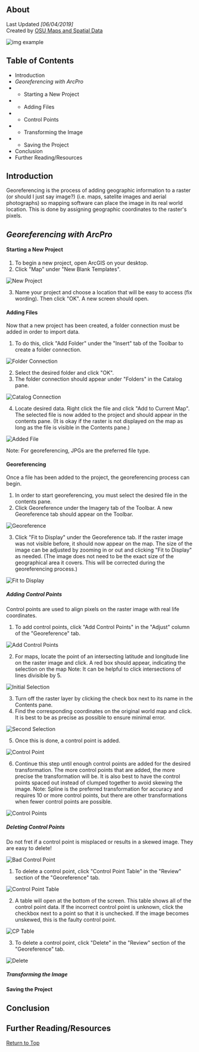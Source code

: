 ## About
Last Updated *[06/04/2019]*   
Created by [OSU Maps and Spatial Data](https://info.library.okstate.edu/map-room)

![img example](images/OSULogo.png)

## Table of Contents
- Introduction 
- *Georeferencing with ArcPro*
- - Starting a New Project
- - Adding Files
- - Control Points
- - Transforming the Image
- - Saving the Project
- Conclusion
- Further Reading/Resources

## Introduction

Georeferencing is the process of adding geographic information to a raster (or should I just say image?) (i.e. maps, satelite images and aerial photographs) so mapping software can place the image in its real world location. This is done by assigning geographic coordinates to the raster's pixels. 

## *Georeferencing with ArcPro*

#### Starting a New Project

1. To begin a new project, open ArcGIS on your desktop.
2. Click "Map" under "New Blank Templates".
    
![New Project](images/NewProject.PNG)

3. Name your project and choose a location that will be easy to access (fix wording). Then click "OK". A new screen should open. 

#### Adding Files
Now that a new project has been created, a folder connection must be added in order to import data. 
1. To do this, click "Add Folder" under the "Insert" tab of the Toolbar to create a folder connection.

![Folder Connection](images/FolderConnection.PNG)

2. Select the desired folder and click "OK".
3. The folder connection should appear under "Folders" in the Catalog pane. 

![Catalog Connection](images/CatalogConnection.PNG)

4. Locate desired data. Right click the file and click "Add to Current Map". The selected file is now added to the project and should appear in the contents pane. (It is okay if the raster is not displayed on the map as long as the file is visible in the Contents pane.)

![Added File](images/AddedFile.PNG)

Note: For georeferencing, JPGs are the preferred file type. 

#### Georeferencing

Once a file has been added to the project, the georeferencing process can begin. 

1. In order to start georeferencing, you must select the desired file in the contents pane.
2. Click Georeference under the Imagery tab of the Toolbar. A new Georeference tab should appear on the Toolbar. 

![Georeference](images/Georeference.PNG)

3. Click "Fit to Display" under the Georeference tab. If the raster image was not visible before, it should now appear on the map. The size of the image can be adjusted by zooming in or out and clicking "Fit to Display" as needed. (The image does not need to be the exact size of the geographical area it covers. This will be corrected during the georeferencing process.)

![Fit to Display](images/FittoDisplay.PNG)

 ##### Adding Control Points
 Control points are used to align pixels on the raster image with real life coordinates. 
 
 1. To add control points, click "Add Control Points" in the "Adjust" column of the "Georeference" tab.
 
 ![Add Control Points](images/AddControlPoints.PNG)
 
 2. For maps, locate the point of an intersecting latitude and longitude line on the raster image and click. A red box should appear, indicating the selection on the map
 Note: It can be helpful to click intersections of lines divisible by 5. 
 
 ![Initial Selection](images/InitialSelection.PNG)
 
 3. Turn off the raster layer by clicking the check box next to its name in the Contents pane. 
 4. Find the corresponding coordinates on the original world map and click. It is best to be as precise as possible to ensure minimal error. 
 
 ![Second Selection](images/SecondSelection.PNG)
 
 5. Once this is done, a control point is added. 
 
 ![Control Point](images/ControlPoint.PNG)
 
 6. Continue this step until enough control points are added for the desired transformation. The more control points that are added, the more precise the transformation will be. It is also best to have the control points spaced out instead of clumped together to avoid skewing the image. 
 Note: Spline is the preferred transformation for accuracy and requires 10 or more control points, but there are other transformations when fewer control points are possible. 
 
 ![Control Points](images/ControlPoints.PNG)
 
##### Deleting Control Points
Do not fret if a control point is misplaced or results in a skewed image. They are easy to delete!

![Bad Control Point](images/BadControlPoint.PNG)

1. To delete a control point, click "Control Point Table" in the "Review" section of the "Georeference" tab. 

![Control Point Table](images/ControlPointTable.PNG)

2. A table will open at the bottom of the screen. This table shows all of the control point data. If the incorrect control point is unknown, click the checkbox next to a point so that it is unchecked. If the image becomes unskewed, this is the faulty control point. 

![CP Table](images/CPTable.PNG)

3. To delete a control point, click "Delete" in the "Review" section of the "Georeference" tab. 

![Delete](images/DeleteControlPoint.PNG)

##### Transforming the Image

#### Saving the Project

## Conclusion

## Further Reading/Resources


[Return to Top](#about)
